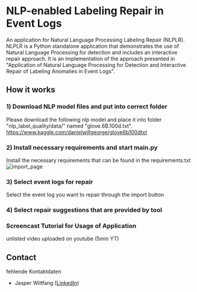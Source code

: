 # NLP-enabled Labeling Repair in Event Logs

An application for Natural Language Processing Labeling Repair (NLPLR). NLPLR is a Python standalone application that demonstrates the use of Natural Language Processing for detection and includes an interactive repair approach. It is an implementation of the approach presented in "Application of Natural Language Processing for Detection and
Interactive Repair of Labeling Anomalies in Event Logs".

## How it works

### 1) Download NLP model files and put into correct folder

Please download the following nlp model and place it into folder "nlp_label_quality/data/" named "glove.6B.100d.txt".
<https://www.kaggle.com/danielwillgeorge/glove6b100dtxt>

### 2) Install necessary requirements and start main.py

Install the necessary requirements that can be found in the requirements.txt
![import_page](https://user-images.githubusercontent.com/93436324/140188257-68c1040e-bd9d-47ac-86b7-28815461f30c.png)

### 3) Select event logs for repair

Select the event log you want to repair through the import button

### 4) Select repair suggestions that are provided by tool

### Screencast Tutorial for Usage of Application

unlisted video uploaded on youtube (5min YT)

## Contact

fehlende Kontaktdaten

- Jasper Wiltfang ([LinkedIn](https://www.linkedin.com/in/jasper-wiltfang))
